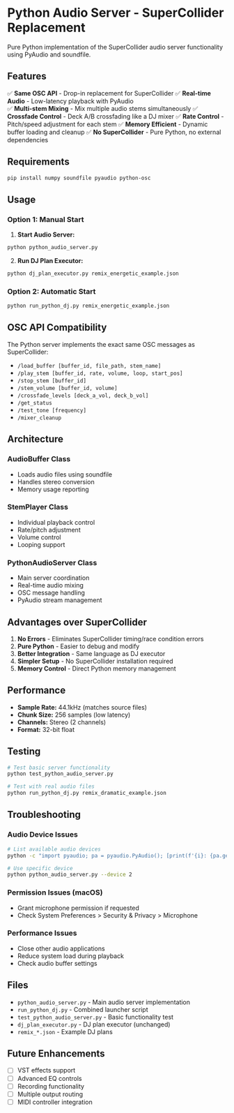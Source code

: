 # Python Audio Server - SuperCollider Replacement

Pure Python implementation of the SuperCollider audio server functionality using PyAudio and soundfile.

## Features

✅ **Same OSC API** - Drop-in replacement for SuperCollider
✅ **Real-time Audio** - Low-latency playback with PyAudio  
✅ **Multi-stem Mixing** - Mix multiple audio stems simultaneously
✅ **Crossfade Control** - Deck A/B crossfading like a DJ mixer
✅ **Rate Control** - Pitch/speed adjustment for each stem
✅ **Memory Efficient** - Dynamic buffer loading and cleanup
✅ **No SuperCollider** - Pure Python, no external dependencies

## Requirements

```bash
pip install numpy soundfile pyaudio python-osc
```

## Usage

### Option 1: Manual Start

1. **Start Audio Server:**
```bash
python python_audio_server.py
```

2. **Run DJ Plan Executor:**
```bash
python dj_plan_executor.py remix_energetic_example.json
```

### Option 2: Automatic Start

```bash
python run_python_dj.py remix_energetic_example.json
```

## OSC API Compatibility

The Python server implements the exact same OSC messages as SuperCollider:

- `/load_buffer [buffer_id, file_path, stem_name]`
- `/play_stem [buffer_id, rate, volume, loop, start_pos]`
- `/stop_stem [buffer_id]`
- `/stem_volume [buffer_id, volume]`
- `/crossfade_levels [deck_a_vol, deck_b_vol]`
- `/get_status`
- `/test_tone [frequency]`
- `/mixer_cleanup`

## Architecture

### AudioBuffer Class
- Loads audio files using soundfile
- Handles stereo conversion
- Memory usage reporting

### StemPlayer Class  
- Individual playback control
- Rate/pitch adjustment
- Volume control
- Looping support

### PythonAudioServer Class
- Main server coordination
- Real-time audio mixing
- OSC message handling
- PyAudio stream management

## Advantages over SuperCollider

1. **No Errors** - Eliminates SuperCollider timing/race condition errors
2. **Pure Python** - Easier to debug and modify
3. **Better Integration** - Same language as DJ executor
4. **Simpler Setup** - No SuperCollider installation required
5. **Memory Control** - Direct Python memory management

## Performance

- **Sample Rate:** 44.1kHz (matches source files)
- **Chunk Size:** 256 samples (low latency)
- **Channels:** Stereo (2 channels)
- **Format:** 32-bit float

## Testing

```bash
# Test basic server functionality
python test_python_audio_server.py

# Test with real audio files
python run_python_dj.py remix_dramatic_example.json
```

## Troubleshooting

### Audio Device Issues
```bash
# List available audio devices
python -c "import pyaudio; pa = pyaudio.PyAudio(); [print(f'{i}: {pa.get_device_info_by_index(i)[\"name\"]}') for i in range(pa.get_device_count())]; pa.terminate()"

# Use specific device
python python_audio_server.py --device 2
```

### Permission Issues (macOS)
- Grant microphone permission if requested
- Check System Preferences > Security & Privacy > Microphone

### Performance Issues
- Close other audio applications
- Reduce system load during playback
- Check audio buffer settings

## Files

- `python_audio_server.py` - Main audio server implementation
- `run_python_dj.py` - Combined launcher script
- `test_python_audio_server.py` - Basic functionality test
- `dj_plan_executor.py` - DJ plan executor (unchanged)
- `remix_*.json` - Example DJ plans

## Future Enhancements

- [ ] VST effects support
- [ ] Advanced EQ controls  
- [ ] Recording functionality
- [ ] Multiple output routing
- [ ] MIDI controller integration